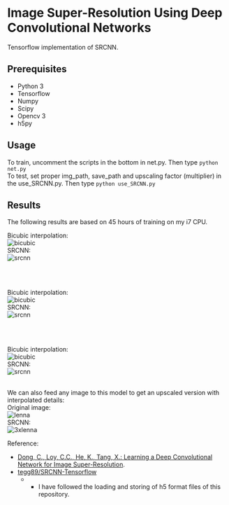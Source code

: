 # Image Super-Resolution Using Deep Convolutional Networks
Tensorflow implementation of SRCNN.

## Prerequisites
 * Python 3
 * Tensorflow
 * Numpy
 * Scipy
 * Opencv 3
 * h5py

## Usage

To train, uncomment the scripts in the bottom in net.py.
Then type `python net.py`
<br>
To test, set proper img_path, save_path and upscaling factor (multiplier) in the use_SRCNN.py.
Then type `python use_SRCNN.py`

## Results
The following results are based on 45 hours of training on my i7 CPU.
<br>

Bicubic interpolation:<br>
![bicubic](https://github.com/Edwardlzy/SRCNN/blob/master/Set5_result/bicubic_butterfly_GT.bmp)<br>
SRCNN:<br>
![srcnn](https://github.com/Edwardlzy/SRCNN/blob/master/Set5_result/butterfly_GT.bmp)

<br><br>

Bicubic interpolation:<br>
![bicubic](https://github.com/Edwardlzy/SRCNN/blob/master/Set5_result/bicubic_head_GT.bmp)<br>
SRCNN:<br>
![srcnn](https://github.com/Edwardlzy/SRCNN/blob/master/Set5_result/head_GT.bmp)

<br><br>

Bicubic interpolation:<br>
![bicubic](https://github.com/Edwardlzy/SRCNN/blob/master/Set5_result/bicubic_baby_GT.bmp)<br>
SRCNN:<br>
![srcnn](https://github.com/Edwardlzy/SRCNN/blob/master/Set5_result/baby_GT.bmp)
<br><br>

We can also feed any image to this model to get an upscaled version with interpolated details:<br>
Original image:<br>
![lenna](https://github.com/Edwardlzy/SRCNN/blob/master/result/lenna.bmp)<br>
SRCNN:<br>
![3xlenna](https://github.com/Edwardlzy/SRCNN/blob/master/result/lenna_3x.png)

  
Reference:

* [Dong, C., Loy, C.C., He, K., Tang, X.: Learning a Deep Convolutional Network for Image Super-Resolution](http://mmlab.ie.cuhk.edu.hk/projects/SRCNN.html). <br>
* [tegg89/SRCNN-Tensorflow](https://github.com/tegg89/SRCNN-Tensorflow)
  * - I have followed the loading and storing of h5 format files of this repository.
